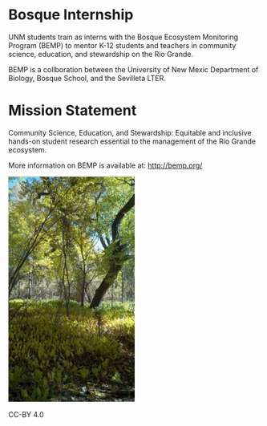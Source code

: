 # Bosque Internship
UNM students train as interns with the Bosque Ecosystem Monitoring Program (BEMP) to mentor K-12 students and teachers in community science, education, and stewardship on the Rio Grande.

BEMP is a collboration between the University of New Mexic Department of Biology, Bosque School, and the Sevilleta LTER. 

# Mission Statement
Community Science, Education, and Stewardship: Equitable and inclusive hands-on student research
essential to the management of the Rio Grande ecosystem.

More information on BEMP is available at: http://bemp.org/

<img src="https://github.com/BEMPscience/bosque_internship/blob/master/C4auhDkI.jpeg" alt="A view of the bosque at the Los Lunas BEMP site" width=50% height=50%>

CC-BY 4.0

